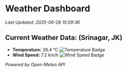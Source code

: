 
# Weather Dashboard

_Last Updated: 2025-06-28 15:09:36_

## Current Weather Data: (Srinagar, JK)
- **Temperature:** 26.4 °C ![Temperature Badge](https://img.shields.io/badge/Temperature-Medium%20Temp-green)
- **Wind Speed:** 7.2 km/h ![Wind Speed Badge](https://img.shields.io/badge/Wind%20Speed-Light%20Wind-blue)

*Powered by Open-Meteo API*
